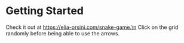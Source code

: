 # Getting Started

Check it out at https://elia-orsini.com/snake-game.\n
Click on the grid randomly before being able to use the arrows.
